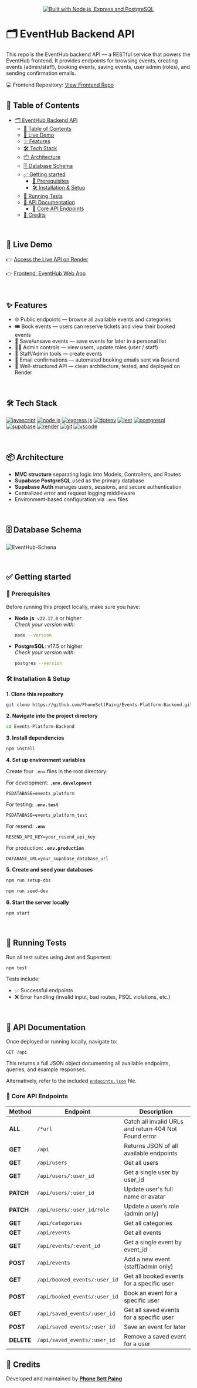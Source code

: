 <p align="center"> <a href="https://git.io/typing-svg"> <img src="https://readme-typing-svg.demolab.com?font=Fira+Code&size=30&pause=1000&color=8B5CF6&center=true&vCenter=true&width=840&height=100&lines=Built+with+Node.js,+Express+and+PostgreSQL." alt="Built with Node.js, Express and PostgreSQL" /> </a> </p>

# 🗂️ EventHub Backend API

This repo is the EventHub backend API — a RESTful service that powers the EventHub frontend. It provides endpoints for browsing events, creating events (admin/staff), booking events, saving events, user admin (roles), and sending confirmation emails.

💻 Frontend Repository: [View Frontend Repo](https://github.com/PhoneSettPaing/Events-Platform-Frontend)
<br/>

## 📖 Table of Contents

- [🗂️ EventHub Backend API](#️-eventhub-backend-api)
  - [📖 Table of Contents](#-table-of-contents)
  - [🚀 Live Demo](#-live-demo)
  - [✨ Features](#-features)
  - [🛠️ Tech Stack](#️-tech-stack)
  - [📦 Architecture](#-architecture)
  - [🗄️ Database Schema](#️-database-schema)
  - [✅ Getting started](#-getting-started)
    - [🔧 Prerequisites](#-prerequisites)
    - [🛠 Installation \& Setup](#-installation--setup)
  - [🧪 Running Tests](#-running-tests)
  - [📖 API Documentation](#-api-documentation)
    - [🔑 Core API Endpoints](#-core-api-endpoints)
  - [👤 Credits](#-credits)

<br/>

## 🚀 Live Demo

👉 [Access the Live API on Render](https://events-platform-2oil.onrender.com/api/)

👉 [Frontend: EventHub Web App](https://eventhub-events.netlify.app/)

<br/>

## ✨ Features

- 🌐 Public endpoints — browse all available events and categories
- 🎟️ Book events — users can reserve tickets and view their booked events
- 💾 Save/unsave events — save events for later in a personal list
- 🧑‍💼 Admin controls — view users, update roles (user / staff)
- 📝 Staff/Admin tools — create events
- 📧 Email confirmations — automated booking emails sent via Resend
- 🧱 Well-structured API — clean architecture, tested, and deployed on Render

<br/>

## 🛠️ Tech Stack

<p align="left"> <a href="https://github.com/alexandresanlim/Badges4-README.md-Profile" ><img src="https://img.shields.io/badge/JavaScript-323330?style=for-the-badge&logo=javascript&logoColor=F7DF1E" alt="javascript" /></a> <a href="https://github.com/alexandresanlim/Badges4-README.md-Profile" ><img src="https://img.shields.io/badge/Node%20js-339933?style=for-the-badge&logo=nodedotjs&logoColor=white" alt="node js" /></a> <a href="https://github.com/alexandresanlim/Badges4-README.md-Profile" ><img src="https://img.shields.io/badge/Express%20js-000000?style=for-the-badge&logo=express&logoColor=white" alt="express js" /></a> <a href="https://badges.pages.dev/" ><img src="https://img.shields.io/badge/.ENV-ECD53F?logo=dotenv&logoColor=000&style=for-the-badge" alt="dotenv" /></a> <a href="https://github.com/alexandresanlim/Badges4-README.md-Profile" ><img src="https://img.shields.io/badge/Jest-C21325?style=for-the-badge&logo=jest&logoColor=white" alt="jest" /></a> <a href="https://github.com/alexandresanlim/Badges4-README.md-Profile" ><img src="https://img.shields.io/badge/PostgreSQL-316192?style=for-the-badge&logo=postgresql&logoColor=white" alt="postgresql" /></a> <a href="https://github.com/alexandresanlim/Badges4-README.md-Profile" ><img src="https://img.shields.io/badge/Supabase-181818?style=for-the-badge&logo=supabase&logoColor=white" alt="supabase" /></a> <a href="https://github.com/alexandresanlim/Badges4-README.md-Profile" ><img src="https://img.shields.io/badge/Render-46E3B7?style=for-the-badge&logo=render&logoColor=white" alt="render" /></a> <a href="https://github.com/alexandresanlim/Badges4-README.md-Profile" ><img src="https://img.shields.io/badge/GIT-E44C30?style=for-the-badge&logo=git&logoColor=white" alt="git" /></a> <a href="https://github.com/alexandresanlim/Badges4-README.md-Profile" ><img src="https://img.shields.io/badge/VSCode-0078D4?style=for-the-badge&logo=visual%20studio%20code&logoColor=white" alt="vscode" /></a> </p>

<br/>

## 📦 Architecture

- **MVC structure** separating logic into Models, Controllers, and Routes
- **Supabase PostgreSQL** used as the primary database
- **Supabase Auth** manages users, sessions, and secure authentication
- Centralized error and request logging middleware
- Environment-based configuration via `.env` files

<br/>

## 🗄️ Database Schema

![EventHub-Schena](./eventhub-schema.PNG)

<br />

## ✅ Getting started

### 🔧 Prerequisites

Before running this project locally, make sure you have:

- **Node.js**: `v22.17.0` or higher  
  _Check your version with:_
  ```bash
  node --version
  ```
- **PostgreSQL**: v17.5 or higher  
  _Check your version with:_
  ```bash
  postgres --version
  ```

### 🛠 Installation & Setup

**1. Clone this repository**

```bash
git clone https://github.com/PhoneSettPaing/Events-Platform-Backend.git
```

**2. Navigate into the project directory**

```bash
cd Events-Platform-Backend
```

**3. Install dependencies**

```bash
npm install
```

**4. Set up environment variables**

Create four `.env` files in the root directory:

For development: **`.env.development`**

```
PGDATABASE=events_platform
```

For testing: **`.env.test`**

```
PGDATABASE=events_platform_test
```

For resend: **`.env`**

```
RESEND_API_KEY=your_resend_api_key
```

For production: **`.env.production`**

```
DATABASE_URL=your_supabase_database_url
```

**5. Create and seed your databases**

```bash
npm run setup-dbs
```

```bash
npm run seed-dev
```

**6. Start the server locally**

```bash
npm start
```

<br/>

## 🧪 Running Tests

Run all test suites using Jest and Supertest:

```bash
npm test
```

Tests include:

- ✅ Successful endpoints
- ❌ Error handling (invalid input, bad routes, PSQL violations, etc.)

<br/>

## 📖 API Documentation

Once deployed or running locally, navigate to:

```
GET /api
```

This returns a full JSON object documenting all available endpoints, queries, and example responses.

Alternatively, refer to the included [`endpoints.json`](./endpoints.json) file.

### 🔑 Core API Endpoints

| Method     | Endpoint                      | Description                                           |
| ---------- | ----------------------------- | ----------------------------------------------------- |
| **ALL**    | `/*url`                       | Catch all invalid URLs and return 404 Not Found error |
| **GET**    | `/api`                        | Returns JSON of all available endpoints               |
| **GET**    | `/api/users`                  | Get all users                                         |
| **GET**    | `/api/users/:user_id`         | Get a single user by user_id                          |
| **PATCH**  | `/api/users/:user_id`         | Update user's full name or avatar                     |
| **PATCH**  | `/api/users/:user_id/role`    | Update a user’s role (admin only)                     |
| **GET**    | `/api/categories`             | Get all categories                                    |
| **GET**    | `/api/events`                 | Get all events                                        |
| **GET**    | `/api/events/:event_id`       | Get a single event by event_id                        |
| **POST**   | `/api/events`                 | Add a new event (staff/admin only)                    |
| **GET**    | `/api/booked_events/:user_id` | Get all booked events for a specific user             |
| **POST**   | `/api/booked_events/:user_id` | Book an event for a specific user                     |
| **GET**    | `/api/saved_events/:user_id`  | Get all saved events for a specific user              |
| **POST**   | `/api/saved_events/:user_id`  | Save an event for later                               |
| **DELETE** | `/api/saved_events/:user_id`  | Remove a saved event for a user                       |

## 👤 Credits

Developed and maintained by [**Phone Sett Paing**](https://github.com/PhoneSettPaing)


